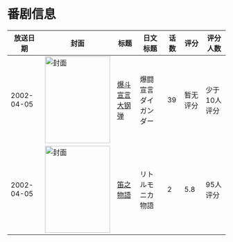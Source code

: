 # 番剧信息

|放送日期|封面|标题|日文标题|话数|评分|评分人数|
|---|---|---|---|---|---|---|
|2002-04-05|<img src="//lain.bgm.tv/pic/cover/c/75/41/37496_8dZWw.jpg" alt="封面" style="width:150px;height:200px;object-fit:cover;">|[爆斗宣言大钢弹](https://bangumi.tv/subject/37496)|爆闘宣言ダイガンダー|39|暂无评分|少于10人评分|
|2002-04-05|<img src="/img/no_icon_subject.png" alt="封面" style="width:150px;height:200px;object-fit:cover;">|[笛之物語](https://bangumi.tv/subject/74416)|リトルモニカ物語|2|5.8|95人评分|
